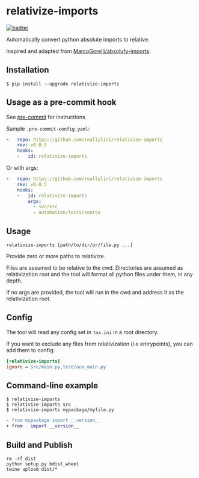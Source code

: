relativize-imports
================

[![badge](https://img.shields.io/pypi/v/relativize-imports)](https://pypi.org/project/relativize-imports/)

Automatically convert python absolute imports to relative.

Inspired and adapted from [MarcoGorelli/absolufy-imports](https://github.com/MarcoGorelli/absolufy-imports).

## Installation

```console
$ pip install --upgrade relativize-imports
```

## Usage as a pre-commit hook

See [pre-commit](https://github.com/pre-commit/pre-commit) for instructions

Sample `.pre-commit-config.yaml`:

```yaml
-   repo: https://github.com/reallyliri/relativize-imports
    rev: v0.0.5
    hooks:
    -   id: relativize-imports
```

Or with args:

```yaml
-   repo: https://github.com/reallyliri/relativize-imports
    rev: v0.0.5
    hooks:
    -   id: relativize-imports
        args:
          - svc/src
          - automation/tests/source
```

## Usage

```shell
relativize-imports [path/to/dir/or/file.py ...]
```

Provide zero or more paths to relativize.

Files are assumed to be relative to the cwd. Directories are assumed as relativization root and the tool will format all python files under them, in any depth.

If no args are provided, the tool will run in the cwd and address it as the relativization root.


## Config

The tool will read any config set in `tox.ini` in a root directory.

If you want to exclude any files from relativization (i.e entrypoints), you can add them to config:

```ini
[relativize-imports]
ignore = src/main.py,test/aux_main.py
```

## Command-line example

```console
$ relativize-imports
$ relativize-imports src
$ relativize-imports mypackage/myfile.py
```

```diff
- from mypackage import __version__
+ from . import __version__
```

## Build and Publish

```shell
rm -rf dist
python setup.py bdist_wheel 
twine upload dist/*
```

